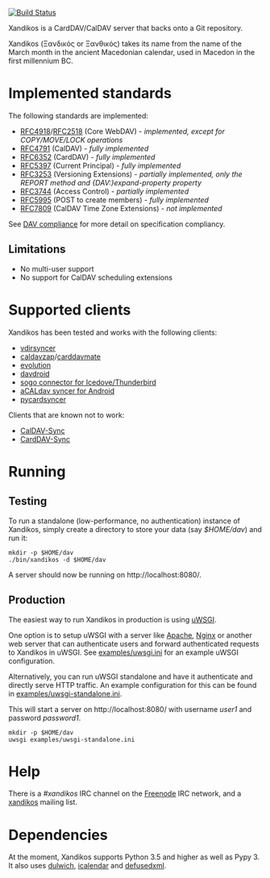 [![Build Status](https://travis-ci.org/jelmer/xandikos.png?branch=master)](https://travis-ci.org/jelmer/xandikos)

Xandikos is a CardDAV/CalDAV server that backs onto a Git repository.

Xandikos (Ξανδικός or Ξανθικός) takes its name from the name of the March month
in the ancient Macedonian calendar, used in Macedon in the first millennium BC.

Implemented standards
=====================

The following standards are implemented:

 - [RFC4918](http://www.rfc-base.org/rfc-4918.html)/[RFC2518](http://www.rfc-base.org/rfc-2518.html) (Core WebDAV) - *implemented, except for COPY/MOVE/LOCK operations*
 - [RFC4791](http://www.rfc-base.org/rfc-4791.html) (CalDAV) - *fully implemented*
 - [RFC6352](http://www.rfc-base.org/rfc-6352.html) (CardDAV) - *fully implemented*
 - [RFC5397](http://www.rfc-base.org/rfc-5397.html) (Current Principal) - *fully implemented*
 - [RFC3253](http://www.rfc-base.org/rfc-3253.html) (Versioning Extensions) - *partially implemented, only the REPORT method and {DAV:}expand-property property*
 - [RFC3744](http://www.rfc-base.org/rfc-3744.html) (Access Control) - *partially implemented*
 - [RFC5995](http://www.rfc-base.org/rfc-5995.html) (POST to create members) - *fully implemented*
 - [RFC7809](http://www.rfc-base.org/rfc-7809.html) (CalDAV Time Zone Extensions) - *not implemented*

See [DAV compliance](notes/dav-compliance.md) for more detail on specification compliancy.

Limitations
-----------

 - No multi-user support
 - No support for CalDAV scheduling extensions

Supported clients
=================

Xandikos has been tested and works with the following clients:

 - [vdirsyncer](https://github.com/pimutils/vdirsyncer)
 - [caldavzap](https://www.inf-it.com/open-source/clients/caldavzap/)/[carddavmate](https://www.inf-it.com/open-source/clients/carddavmate/)
 - [evolution](https://wiki.gnome.org/Apps/Evolution)
 - [davdroid](https://davdroid.bitfire.at/)
 - [sogo connector for Icedove/Thunderbird](http://v2.sogo.nu/english/downloads/frontends.html)
 - [aCALdav syncer for Android](https://play.google.com/store/apps/details?id=de.we.acaldav&hl=en)
 - [pycardsyncer](https://github.com/geier/pycarddav)

Clients that are known not to work:

 - [CalDAV-Sync](https://dmfs.org/caldav/)
 - [CardDAV-Sync](https://dmfs.org/carddav/)

Running
=======

Testing
-------

To run a standalone (low-performance, no authentication) instance of Xandikos,
simply create a directory to store your data (say *$HOME/dav*) and run it:

```shell
mkdir -p $HOME/dav
./bin/xandikos -d $HOME/dav
```

A server should now be running on http://localhost:8080/.

Production
----------

The easiest way to run Xandikos in production is using
[uWSGI](https://uwsgi-docs.readthedocs.io/en/latest/).

One option is to setup uWSGI with a server like
[Apache](http://uwsgi-docs.readthedocs.io/en/latest/Apache.html),
[Nginx](http://uwsgi-docs.readthedocs.io/en/latest/Nginx.html) or another web
server that can authenticate users and forward authenticated requests to
Xandikos in uWSGI. See [examples/uwsgi.ini](examples/uwsgi.ini) for an
example uWSGI configuration.

Alternatively, you can run uWSGI standalone and have it authenticate and
directly serve HTTP traffic. An example configuration for this can be found in
[examples/uwsgi-standalone.ini](examples/uwsgi-standalone.ini).

This will start a server on http://localhost:8080/ with username *user1* and password
*password1*.

```shell
mkdir -p $HOME/dav
uwsgi examples/uwsgi-standalone.ini
```

Help
====

There is a *#xandikos* IRC channel on the [Freenode](https://www.freenode.net/)
IRC network, and a [xandikos](https://groups.google.com/forum/#!forum/xandikos)
mailing list.

Dependencies
============

At the moment, Xandikos supports Python 3.5 and higher as well as Pypy 3. It
also uses [dulwich](https://github.com/jelmer/dulwich),
[icalendar](https://github.com/collective/icalendar) and
[defusedxml](https://github.com/tiran/defusedxml).
